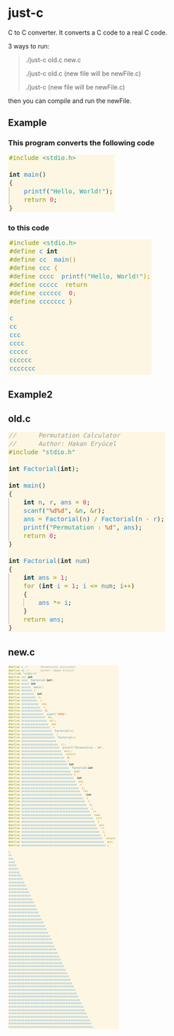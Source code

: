# just-c
C to C converter. It converts a C code to a real C code.

3 ways to run:
> ./just-c old.c new.c
>
> ./just-c old.c (new file will be newFile.c)
>
> ./just-c (new file will be newFile.c)

then you can compile and run the newFile.

## Example
### This program converts the following code 
![c,conventer,c-conventer](https://github.com/Hakan-er/just-c/blob/master/Screenshots/oldCode2.png)

### to this code
![c,conventer,c-conventer](https://github.com/Hakan-er/just-c/blob/master/Screenshots/newCode2.png)


## Example2
## old.c
![c,conventer,c-conventer](https://github.com/Hakan-er/just-c/blob/master/Screenshots/oldCode.png)

## new.c
![c,conventer,c-conventer](https://github.com/Hakan-er/just-c/blob/master/Screenshots/newCode.png)
